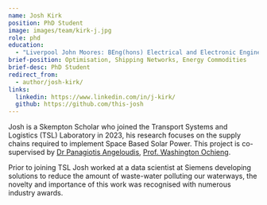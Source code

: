 ```yaml
---
name: Josh Kirk
position: PhD Student
image: images/team/kirk-j.jpg
role: phd
education: 
  - "Liverpool John Moores: BEng(hons) Electrical and Electronic Engineering (2019)"
brief-position: Optimisation, Shipping Networks, Energy Commodities
brief-desc: PhD Student
redirect_from:
  - author/josh-kirk/
links:
  linkedin: https://www.linkedin.com/in/j-kirk/
  github: https://github.com/this-josh
---
```


Josh is a Skempton Scholar who joined the Transport Systems and Logistics (TSL) Laboratory in 2023, his research focuses on the supply chains required to implement Space Based Solar Power. This project is co-supervised by [Dr Panagiotis Angeloudis](https://www.imperial.ac.uk/people/p.angeloudis), [Prof. Washington Ochieng](https://www.imperial.ac.uk/people/w.ochieng). 

Prior to joining TSL Josh worked at a data scientist at Siemens developing solutions to reduce the amount of waste-water polluting our waterways, the novelty and importance of this work was recognised with numerous industry awards.